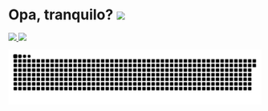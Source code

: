 <h1>Opa, tranquilo? <img height="50em" src="https://media.tenor.com/images/334b854514d6b016025eea26618baa46/tenor.gif"/> </h1> 

 
 
 <a href="https://github.com/Gustavo-Jarbas">
 <img height="165em" src="https://github-readme-stats.vercel.app/api?username=Gustavo-Jarbas&show_icons=true&theme=dracula&include_all_commits=true&count_private=true"/>
 <img height="165em" src="https://github-readme-stats.vercel.app/api/top-langs/?username=Gustavo-Jarbas&layout=compact&langs_count=16&theme=dracula"/> 

 ![Snake animation](https://github.com/Gustavo-Jarbas/Gustavo-Jarbas/blob/output/github-contribution-grid-snake.svg)
 
